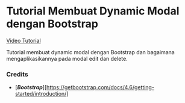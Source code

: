 # Tutorial Membuat Dynamic Modal dengan Bootstrap

[Video Tutorial](https://youtube.com)

Tutorial membuat dynamic modal dengan Bootstrap dan bagaimana mengaplikasikannya pada modal edit dan delete.

### Credits

- [***Bootstrap***][https://getbootstrap.com/docs/4.6/getting-started/introduction/]